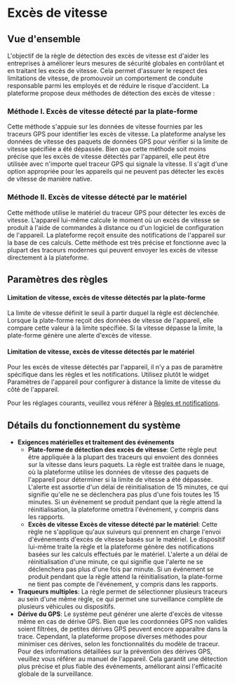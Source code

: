 # Excès de vitesse

## Vue d'ensemble

L'objectif de la règle de détection des excès de vitesse est d'aider les entreprises à améliorer leurs mesures de sécurité globales en contrôlant et en traitant les excès de vitesse. Cela permet d'assurer le respect des limitations de vitesse, de promouvoir un comportement de conduite responsable parmi les employés et de réduire le risque d'accident. La plateforme propose deux méthodes de détection des excès de vitesse :

### Méthode I. Excès de vitesse détecté par la plate-forme

Cette méthode s'appuie sur les données de vitesse fournies par les traceurs GPS pour identifier les excès de vitesse. La plateforme analyse les données de vitesse des paquets de données GPS pour vérifier si la limite de vitesse spécifiée a été dépassée. Bien que cette méthode soit moins précise que les excès de vitesse détectés par l'appareil, elle peut être utilisée avec n'importe quel traceur GPS qui signale la vitesse. Il s'agit d'une option appropriée pour les appareils qui ne peuvent pas détecter les excès de vitesse de manière native.

### Méthode II. Excès de vitesse détecté par le matériel

Cette méthode utilise le matériel du traceur GPS pour détecter les excès de vitesse. L'appareil lui-même calcule le moment où un excès de vitesse se produit à l'aide de commandes à distance ou d'un logiciel de configuration de l'appareil. La plateforme reçoit ensuite des notifications de l'appareil sur la base de ces calculs. Cette méthode est très précise et fonctionne avec la plupart des traceurs modernes qui peuvent envoyer les excès de vitesse directement à la plateforme.

## Paramètres des règles

#### Limitation de vitesse, excès de vitesse détectés par la plate-forme

La limite de vitesse définit le seuil à partir duquel la règle est déclenchée. Lorsque la plate-forme reçoit des données de vitesse de l'appareil, elle compare cette valeur à la limite spécifiée. Si la vitesse dépasse la limite, la plate-forme génère une alerte d'excès de vitesse.

#### Limitation de vitesse, excès de vitesse détectés par le matériel

Pour les excès de vitesse détectés par l'appareil, il n'y a pas de paramètre spécifique dans les règles et les notifications. Utilisez plutôt le widget Paramètres de l'appareil pour configurer à distance la limite de vitesse du côté de l'appareil.

Pour les réglages courants, veuillez vous référer à [Règles et notifications](../).

## Détails du fonctionnement du système

* **Exigences matérielles et traitement des événements**
  * **Plate-forme de détection des excès de vitesse**: Cette règle peut être appliquée à la plupart des traceurs qui envoient des données sur la vitesse dans leurs paquets. La règle est traitée dans le nuage, où la plateforme utilise les données de vitesse des paquets de l'appareil pour déterminer si la limite de vitesse a été dépassée. L'alerte est assortie d'un délai de réinitialisation de 15 minutes, ce qui signifie qu'elle ne se déclenchera pas plus d'une fois toutes les 15 minutes. Si un événement se produit pendant que la règle attend la réinitialisation, la plateforme omettra l'événement, y compris dans les rapports.
  * **Excès de vitesse Excès de vitesse détecté par le matériel**: Cette règle ne s'applique qu'aux suiveurs qui prennent en charge l'envoi d'événements d'excès de vitesse basés sur le matériel. Le dispositif lui-même traite la règle et la plateforme génère des notifications basées sur les calculs effectués par le matériel. L'alerte a un délai de réinitialisation d'une minute, ce qui signifie que l'alerte ne se déclenchera pas plus d'une fois par minute. Si un événement se produit pendant que la règle attend la réinitialisation, la plate-forme ne tient pas compte de l'événement, y compris dans les rapports.
* **Traqueurs multiples**: La règle permet de sélectionner plusieurs traceurs au sein d'une même règle, ce qui permet une surveillance complète de plusieurs véhicules ou dispositifs.
* **Dérive du GPS**: Le système peut générer une alerte d'excès de vitesse même en cas de dérive GPS. Bien que les coordonnées GPS non valides soient filtrées, de petites dérives GPS peuvent encore apparaître dans la trace. Cependant, la plateforme propose diverses méthodes pour minimiser ces dérives, selon les fonctionnalités du modèle de traceur. Pour des informations détaillées sur la prévention des dérives GPS, veuillez vous référer au manuel de l'appareil. Cela garantit une détection plus précise et plus fiable des événements, améliorant ainsi l'efficacité globale de la surveillance.
